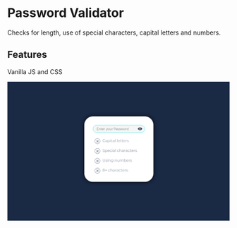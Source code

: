 # Password Validator

Checks for length, use of special characters, capital letters and numbers.

## Features

Vanilla JS and CSS

![passwordValidator](https://github.com/JosePedroSilva/WebDev-Resources/blob/master/validationPassword/img/valid.png)